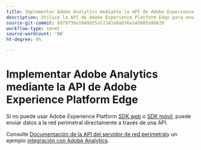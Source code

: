```yaml
---
title: Implementar Adobe Analytics mediante la API de Adobe Experience Platform Edge
description: Utilice la API de Adobe Experience Platform Edge para enviar datos a Adobe Analytics.
source-git-commit: 6979736e1849d25af2141e0ab76a143605a90620
workflow-type: tm+mt
source-wordcount: '86'
ht-degree: 0%

---
```



# Implementar Adobe Analytics mediante la API de Adobe Experience Platform Edge

Si no puede usar Adobe Experience Platform [SDK web](../web-sdk/overview.md) o [SDK móvil](../mobile-sdk/overview.md), puede enviar datos a la red perimetral directamente a través de una API.

Consulte [Documentación de la API del servidor de red perimetral](https://experienceleague.adobe.com/docs/experience-platform/edge-network-server-api/overview.html)y un ejemplo [integración con Adobe Analytics](https://experienceleague.adobe.com/docs/experience-platform/edge-network-server-api/interacting-other-adobe-solutions/interacting-adobe-analytics.html).
